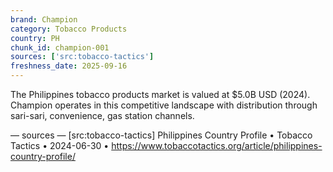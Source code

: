```yaml
---
brand: Champion
category: Tobacco Products
country: PH
chunk_id: champion-001
sources: ['src:tobacco-tactics']
freshness_date: 2025-09-16
---
```


The Philippines tobacco products market is valued at $5.0B USD (2024). Champion operates in this competitive landscape with distribution through sari-sari, convenience, gas station channels.

— sources —
[src:tobacco-tactics] Philippines Country Profile • Tobacco Tactics • 2024-06-30 • https://www.tobaccotactics.org/article/philippines-country-profile/
